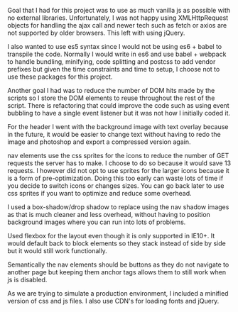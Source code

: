 Goal that I had for this project was to use as much vanilla js as possible with no external libraries. Unfortunately, I was not happy using XMLHttpRequest objects for handling the ajax call and newer tech such as fetch or axios are not supported by older browsers. This left with using jQuery.

I also wanted to use es5 syntax since I would not be using es6 + babel to transpile the code. Normally I would write in es6 and use babel + webpack to handle bundling, minifying, code splitting and postcss to add vendor prefixes but given the time constraints and time to setup, I choose not to use these packages for this project.

Another goal I had was to reduce the number of DOM hits made by the scripts so I store the DOM elements to reuse throughout the rest of the script. There is refactoring that could improve the code such as using event bubbling to have a single event listener but it was not how I initially coded it.

For the header I went with the background image with text overlay because in the future, it would be easier to change text without having to redo the image and photoshop and export a compressed version again.

nav elements use the css sprites for the icons to reduce the number of GET requests the server has to make. I choose to do so because it would save 13 requests. I however did not opt to use sprites for the larger icons because it is a form of pre-optimization. Doing this too early can waste lots of time if you decide to switch icons or changes sizes. You can go back later to use css sprites if you want to optimize and reduce some overhead.

I used a box-shadow/drop shadow to replace using the nav shadow images as that is much cleaner and less overhead, without having to position background images where you can run into lots of problems.

Used flexbox for the layout even though it is only supported in IE10+. It would default back to block elements so they stack instead of side by side but it would still work functionally.

Semantically the nav elements should be buttons as they do not navigate to another page but keeping them anchor tags allows them to still work when js is disabled. 

As we are trying to simulate a production environment, I included a minified version of css and js files. I also use CDN's for loading fonts and jQuery.
